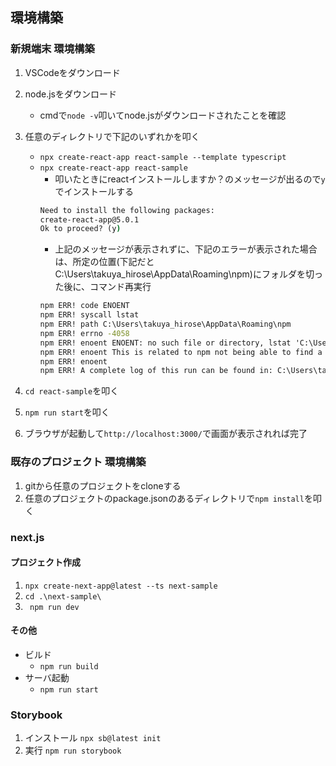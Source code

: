 
## 環境構築

### 新規端末 環境構築
1. VSCodeをダウンロード
2. node.jsをダウンロード
   - cmdで```node -v```叩いてnode.jsがダウンロードされたことを確認
3. 任意のディレクトリで下記のいずれかを叩く
   - ```npx create-react-app react-sample --template typescript```
   - ```npx create-react-app react-sample```
     - 叩いたときにreactインストールしますか？のメッセージが出るので`y`でインストールする
     ```cmd
     Need to install the following packages:
     create-react-app@5.0.1
     Ok to proceed? (y)
     ``` 
     - 上記のメッセージが表示されずに、下記のエラーが表示された場合は、所定の位置(下記だとC:\Users\takuya_hirose\AppData\Roaming\npm)にフォルダを切った後に、コマンド再実行
     ```cmd
     npm ERR! code ENOENT
     npm ERR! syscall lstat
     npm ERR! path C:\Users\takuya_hirose\AppData\Roaming\npm
     npm ERR! errno -4058
     npm ERR! enoent ENOENT: no such file or directory, lstat 'C:\Users\takuya_hirose\AppData\Roaming\npm'
     npm ERR! enoent This is related to npm not being able to find a file.
     npm ERR! enoent
     npm ERR! A complete log of this run can be found in: C:\Users\takuya_hirose\AppData\Local\npm-cache\_logs\2023-09-14T02_51_47_016Z-debug-0.log
      ```
  
4. ```cd react-sample```を叩く
5. ```npm run start```を叩く
6. ブラウザが起動して`http://localhost:3000/`で画面が表示されれば完了



### 既存のプロジェクト 環境構築

1. gitから任意のプロジェクトをcloneする
2. 任意のプロジェクトのpackage.jsonのあるディレクトリで```npm install```を叩く


### next.js
#### プロジェクト作成
1. `npx create-next-app@latest --ts next-sample`
2. `cd .\next-sample\`
3. ` npm run dev`

#### その他
- ビルド
  - `npm run build`
- サーバ起動
  - `npm run start`

### Storybook
1. インストール `npx sb@latest init`
2. 実行 `npm run storybook`